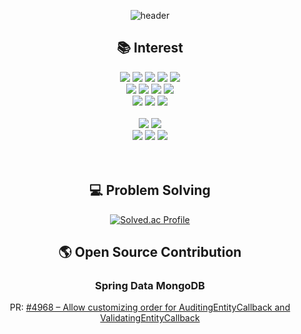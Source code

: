 <div align="center">

![header](https://capsule-render.vercel.app/api?type=waving&color=98FB98&height=220&section=header&text=HeeChul%20Yang&fontSize=90&fontColor=FFFFFF) 


## 📚 Interest

<img src="https://img.shields.io/badge/Java-007396?style=flat&logo=OpenJDK&logoColor=white"/>
<img src="https://img.shields.io/badge/Spring-6DB33F?style=flat&logo=Spring&logoColor=white" />
<img src="https://img.shields.io/badge/Spring%20Boot-6DB33F?style=flat&logo=Spring%20Boot&logoColor=white" />
<img src="https://img.shields.io/badge/Spring%20Security-6DB33F?style=flat&logo=Spring%20Security&logoColor=white" />
<img src="https://img.shields.io/badge/Junit-25A162?style=flat&logo=Junit5&logoColor=white" />
  
</br>

<img src="https://img.shields.io/badge/Node.js-5FA04E?style=flat&logo=nodedotjs&logoColor=white"/>
<img src="https://img.shields.io/badge/TypeScript-3178C6?style=flat&logo=TypeScript&logoColor=white" />
<img src="https://img.shields.io/badge/NestJs-E0234E?style=flat&logo=NestJs&logoColor=white" />
<img src="https://img.shields.io/badge/Jest-C21325?style=flat&logo=Jest&logoColor=white" />
  
</br>
  
<img src="https://img.shields.io/badge/Python-3776AB?style=flat&logo=Python&logoColor=white" />
<img src="https://img.shields.io/badge/Django-092E20?style=flat&logo=Django&logoColor=white" />
<img src="https://img.shields.io/badge/DRF-005CA0?style=flat&logo=Django&logoColor=white" />

</br>
</br>

<img src="https://img.shields.io/badge/C-A8B9CC?style=flat&logo=C&logoColor=white" />
<img src="https://img.shields.io/badge/C++-00599C?style=flat&logo=cplusplus&logoColor=white" />

</br>

<img src="https://img.shields.io/badge/HTML5-E34F26?style=flat&logo=HTML5&logoColor=white" />
<img src="https://img.shields.io/badge/CSS3-1572B6?style=flat&logo=CSS3&logoColor=white" />
<img src="https://img.shields.io/badge/JavaScript-F7DF1E?style=flat&logo=JavaScript&logoColor=white" />

</br>
</br>
</br>

## 💻 Problem Solving

[![Solved.ac Profile](http://mazassumnida.wtf/api/v2/generate_badge?boj=wnddkd1489)](https://solved.ac/wnddkd1489/)

## 🌎 Open Source Contribution

### Spring Data MongoDB
PR: [#4968 – Allow customizing order for AuditingEntityCallback and ValidatingEntityCallback](https://github.com/spring-projects/spring-data-mongodb/pull/4968)

</div>
